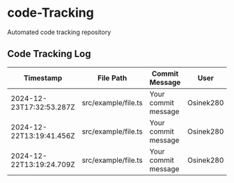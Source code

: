 # code-Tracking

Automated code tracking repository

## Code Tracking Log

| Timestamp | File Path | Commit Message | User |
|-----------|-----------|----------------|------|
| 2024-12-23T17:32:53.287Z | src/example/file.ts | Your commit message | Osinek280 |
| 2024-12-22T13:19:41.456Z | src/example/file.ts | Your commit message | Osinek280 |
| 2024-12-22T13:19:24.709Z | src/example/file.ts | Your commit message | Osinek280 |
